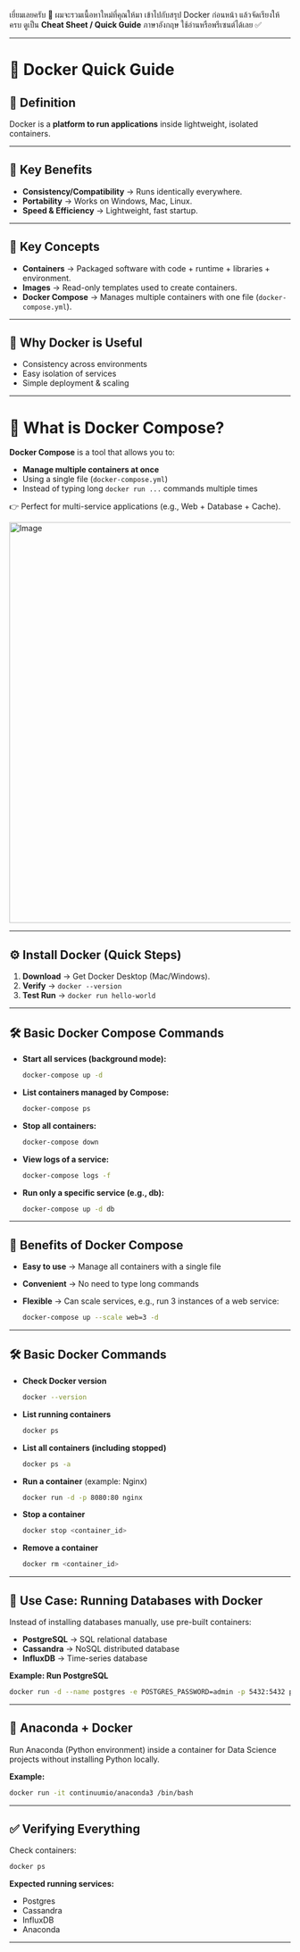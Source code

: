 เยี่ยมเลยครับ 🙌 ผมจะรวมเนื้อหาใหม่ที่คุณให้มา เข้าไปกับสรุป Docker ก่อนหน้า แล้วจัดเรียงให้ครบ ดูเป็น **Cheat Sheet / Quick Guide** ภาษาอังกฤษ ใช้อ่านหรือพรีเซนต์ได้เลย ✅

---

# 🐳 Docker Quick Guide

## 📌 Definition

Docker is a **platform to run applications** inside lightweight, isolated containers.

---

## 🎯 Key Benefits

* **Consistency/Compatibility** → Runs identically everywhere.
* **Portability** → Works on Windows, Mac, Linux.
* **Speed & Efficiency** → Lightweight, fast startup.

---

## 🧩 Key Concepts

* **Containers** → Packaged software with code + runtime + libraries + environment.
* **Images** → Read-only templates used to create containers.
* **Docker Compose** → Manages multiple containers with one file (`docker-compose.yml`).

---

## 📂 Why Docker is Useful

* Consistency across environments
* Easy isolation of services
* Simple deployment & scaling

----

# 📂 What is Docker Compose?

**Docker Compose** is a tool that allows you to:

* **Manage multiple containers at once**
* Using a single file (`docker-compose.yml`)
* Instead of typing long `docker run ...` commands multiple times

👉 Perfect for multi-service applications (e.g., Web + Database + Cache).

<img width="1147" height="718" alt="Image" src="https://github.com/user-attachments/assets/20c3b134-835d-451a-ae83-6e8d76d8d1b0" />

---


## ⚙️ Install Docker (Quick Steps)

1. **Download** → Get Docker Desktop (Mac/Windows).
2. **Verify** → `docker --version`
3. **Test Run** → `docker run hello-world`

---

## 🛠️ Basic Docker Compose Commands

* **Start all services (background mode):**

  ```bash
  docker-compose up -d
  ```

* **List containers managed by Compose:**

  ```bash
  docker-compose ps
  ```

* **Stop all containers:**

  ```bash
  docker-compose down
  ```

* **View logs of a service:**

  ```bash
  docker-compose logs -f
  ```

* **Run only a specific service (e.g., db):**

  ```bash
  docker-compose up -d db
  ```

---

## 🎯 Benefits of Docker Compose

* **Easy to use** → Manage all containers with a single file
* **Convenient** → No need to type long commands
* **Flexible** → Can scale services, e.g., run 3 instances of a web service:

  ```bash
  docker-compose up --scale web=3 -d
  ```

---

## 🛠️ Basic Docker Commands

* **Check Docker version**

  ```bash
  docker --version
  ```

* **List running containers**

  ```bash
  docker ps
  ```

* **List all containers (including stopped)**

  ```bash
  docker ps -a
  ```

* **Run a container** (example: Nginx)

  ```bash
  docker run -d -p 8080:80 nginx
  ```

* **Stop a container**

  ```bash
  docker stop <container_id>
  ```

* **Remove a container**

  ```bash
  docker rm <container_id>
  ```

---

## 💾 Use Case: Running Databases with Docker

Instead of installing databases manually, use pre-built containers:

* **PostgreSQL** → SQL relational database
* **Cassandra** → NoSQL distributed database
* **InfluxDB** → Time-series database

**Example: Run PostgreSQL**

```bash
docker run -d --name postgres -e POSTGRES_PASSWORD=admin -p 5432:5432 postgres:15
```

---

## 🐍 Anaconda + Docker

Run Anaconda (Python environment) inside a container for Data Science projects without installing Python locally.

**Example:**

```bash
docker run -it continuumio/anaconda3 /bin/bash
```

---

## ✅ Verifying Everything

Check containers:

```bash
docker ps
```

**Expected running services:**

* Postgres
* Cassandra
* InfluxDB
* Anaconda

---



